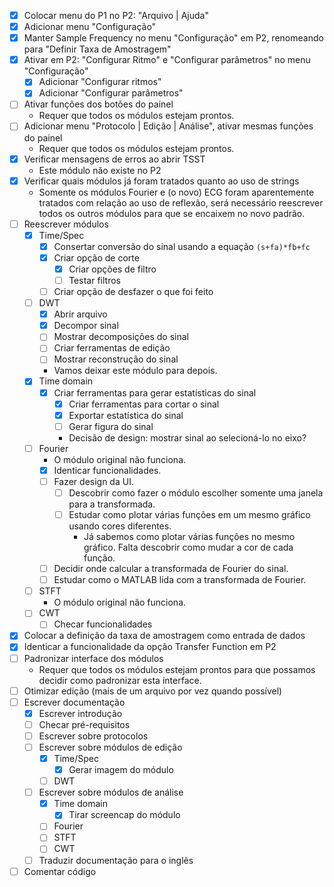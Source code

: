 ﻿- [x] Colocar menu do P1 no P2: "Arquivo | Ajuda"
- [x] Adicionar menu "Configuração"
- [x] Manter Sample Frequency no menu "Configuração" em P2, renomeando para "Definir Taxa de Amostragem"
- [x] Ativar em P2: "Configurar Ritmo" e "Configurar parâmetros" no menu "Configuração"
  - [x] Adicionar "Configurar ritmos"
  - [x] Adicionar "Configurar parâmetros"
- [ ] Ativar funções dos botões do painel
  + Requer que todos os módulos estejam prontos.
- [ ] Adicionar menu "Protocolo | Edição | Análise", ativar mesmas funções do painel
  + Requer que todos os módulos estejam prontos.
- [x] Verificar mensagens de erros ao abrir TSST
  + Este módulo não existe no P2
- [x] Verificar quais módulos já foram tratados quanto ao uso de strings
  + Somente os módulos Fourier e (o novo) ECG foram aparentemente tratados com relação ao uso de reflexão, será necessário reescrever todos os outros módulos para que se encaixem no novo padrão.
- [ ] Reescrever módulos
  - [x] Time/Spec
    - [x] Consertar conversão do sinal usando a equação `(s+fa)*fb+fc`
    - [x] Criar opção de corte
	  - [x] Criar opções de filtro
	  - [ ] Testar filtros
    - [ ] Criar opção de desfazer o que foi feito
  - [ ] DWT
    - [x] Abrir arquivo
    - [x] Decompor sinal
    - [ ] Mostrar decomposições do sinal
    - [ ] Criar ferramentas de edição
	- [ ] Mostrar reconstrução do sinal
	+ Vamos deixar este módulo para depois.
  - [x] Time domain
    - [x] Criar ferramentas para gerar estatísticas do sinal
	  - [x] Criar ferramentas para cortar o sinal
	  - [x] Exportar estatística do sinal	  
      - [ ] Gerar figura do sinal
	  + Decisão de design: mostrar sinal ao selecioná-lo no eixo?
  - [ ] Fourier
    + O módulo original não funciona.
	- [x] Identicar funcionalidades.
	- [ ] Fazer design da UI.
      - [ ] Descobrir como fazer o módulo escolher somente uma janela para a transformada.
      - [ ] Estudar como plotar várias funções em um mesmo gráfico usando cores diferentes.
        + Já sabemos como plotar várias funções no mesmo gráfico. Falta descobrir como mudar a cor de cada função.
    - [ ] Decidir onde calcular a transformada de Fourier do sinal.
	- [ ] Estudar como o MATLAB lida com a transformada de Fourier.
  - [ ] STFT
    + O módulo original não funciona.
  - [ ] CWT
    - [ ] Checar funcionalidades
- [x] Colocar a definição da taxa de amostragem como entrada de dados
- [x] Identicar a funcionalidade da opção Transfer Function em P2
- [ ] Padronizar interface dos módulos
  + Requer que todos os módulos estejam prontos para que possamos decidir como padronizar esta interface.
- [ ] Otimizar edição (mais de um arquivo por vez quando possível)
- [ ] Escrever documentação
  - [x] Escrever introdução
  - [ ] Checar pré-requisitos
  - [ ] Escrever sobre protocolos
  - [ ] Escrever sobre módulos de edição
    - [x] Time/Spec
      - [x] Gerar imagem do módulo
    - [ ] DWT
  - [ ] Escrever sobre módulos de análise
    - [x] Time domain
      - [x] Tirar screencap do módulo
    - [ ] Fourier
    - [ ] STFT
    - [ ] CWT
  - [ ] Traduzir documentação para o inglês
- [ ] Comentar código
